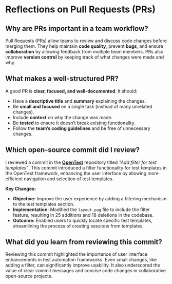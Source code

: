 # Reflections on Pull Requests (PRs)

## Why are PRs important in a team workflow?

Pull Requests (PRs) allow teams to review and discuss code changes before merging them. They help maintain **code quality**, prevent **bugs**, and ensure **collaboration** by allowing feedback from multiple team members. PRs also improve **version control** by keeping track of what changes were made and why.

## What makes a well-structured PR?

A good PR is **clear, focused, and well-documented**. It should:

- Have a **descriptive title** and **summary** explaining the changes.
- Be **small and focused** on a single task (instead of many unrelated changes).
- Include **context** on why the change was made.
- Be **tested** to ensure it doesn’t break existing functionality.
- Follow the **team’s coding guidelines** and be free of unnecessary changes.

## Which open-source commit did I review?

I reviewed a commit in the **[OpenTest](https://github.com/mcdcorp/opentest)** repository titled _"Add filter for test templates"_. This commit introduced a filter functionality for test templates in the OpenTest framework, enhancing the user interface by allowing more efficient navigation and selection of test templates.

**Key Changes:**

- **Objective:** Improve the user experience by adding a filtering mechanism to the test templates section.
- **Implementation:** Modified the `layout.pug` file to include the filter feature, resulting in 25 additions and 18 deletions in the codebase.
- **Outcome:** Enabled users to quickly locate specific test templates, streamlining the process of creating sessions from templates.

## What did you learn from reviewing this commit?

Reviewing this commit highlighted the importance of user interface enhancements in test automation frameworks. Even small changes, like adding a filter, can significantly improve usability. It also underscored the value of clear commit messages and concise code changes in collaborative open-source projects.
